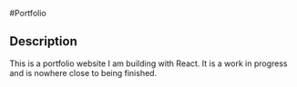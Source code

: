 #Portfolio

## Description

This is a portfolio website I am building with React. It is a work in progress and is nowhere close to being finished. 
